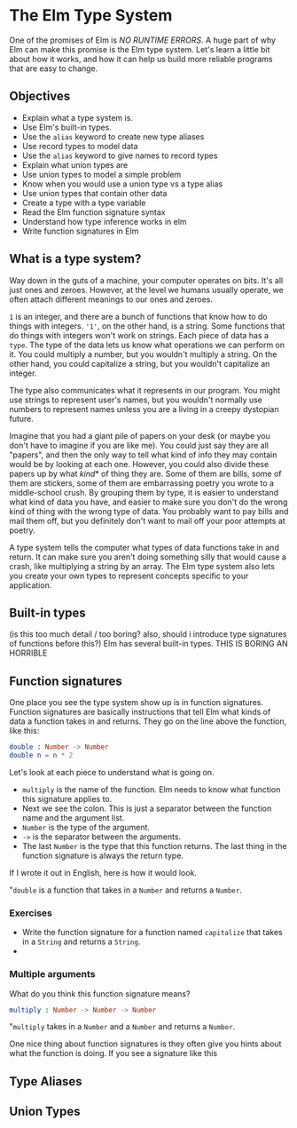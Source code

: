 # The Elm Type System


One of the promises of Elm is *NO RUNTIME ERRORS*. A huge part of why Elm can make this promise is the Elm type system. Let's learn a little bit about how it works, and how it can help us build more reliable programs that are easy to change.

## Objectives
* Explain what a type system is.
* Use Elm's built-in types.
* Use the `alias` keyword to create new type aliases
* Use record types to model data
* Use the `alias` keyword to give names to record types
* Explain what union types are
* Use union types to model a simple problem
* Know when you would use a union type vs a type alias
* Use union types that contain other data
* Create a type with a type variable
* Read the Elm function signature syntax
* Understand how type inference works in elm
* Write function signatures in Elm

## What is a type system?

Way down in the guts of a machine, your computer operates on bits. It's all just ones and zeroes. However, at the level we humans usually operate, we often attach different meanings to our ones and zeroes.

`1` is an integer, and there are a bunch of functions that know how to do things with integers. `'1'`, on the other hand, is a string. Some functions that do things with integers won't work on strings. Each piece of data has a `type`. The type of the data lets us know what operations we can perform on it. You could multiply a number, but you wouldn't multiply a string. On the other hand, you could capitalize a string, but you wouldn't capitalize an integer.

The type also communicates what it represents in our program. You might use strings to represent user's names, but you wouldn't normally use numbers to represent names unless you are a living in a creepy dystopian future.

Imagine that you had a giant pile of papers on your desk (or maybe you don't have to imagine if you are like me). You could just say they are all "papers", and then the only way to tell what kind of info they may contain would be by looking at each one. However, you could also divide these papers up by what *kind** of thing they are. Some of them are bills, some of them are stickers, some of them are embarrassing poetry you wrote to a middle-school crush. By grouping them by type, it is easier to understand what kind of data you have, and easier to make sure you don't do the wrong kind of thing with the wrong type of data. You probably want to pay bills and mail them off, but you definitely don't want to mail off your poor attempts at poetry.

A type system tells the computer what types of data functions take in and return. It can make sure you aren't doing something silly that would cause a crash, like multiplying a string by an array. The Elm type system also lets you create your own types to represent concepts specific to your application.


## Built-in types

(is this too much detail / too boring? also, should i introduce type signatures of functions before this?)
Elm has several built-in types. THIS IS BORING AN HORRIBLE

## Function signatures
One place you see the type system show up is in function signatures. Function signatures are basically instructions that tell Elm what kinds of data a function takes in and returns. They go on the line above the function, like this:

```elm
double : Number -> Number
double n = n * 2
```

Let's look at each piece to understand what is going on.

* `multiply` is the name of the function. Elm needs to know what function this signature applies to.
* Next we see the colon. This is just a separator between the function name and the argument list.
* `Number` is the type of the argument.
* `->` is the separator between the arguments.
* The last `Number` is the type that this function returns. The last thing in the function signature is always the return type.

If I wrote it out in English, here is how it would look.

"`double` is a function that takes in a `Number` and returns a `Number`.

### Exercises

* Write the function signature for a function named `capitalize` that takes in a `String` and returns a `String`.
* 

### Multiple arguments

What do you think this function signature means?

```elm
multiply : Number -> Number -> Number
```

"`multiply` takes in a `Number` and a `Number` and returns a `Number`.

One nice thing about function signatures is they often give you hints about what the function is doing. If you see a signature like this

## Type Aliases


## Union Types

